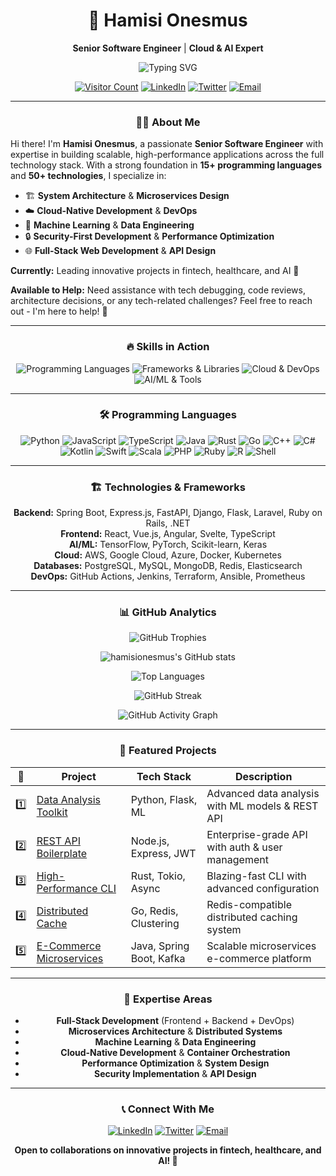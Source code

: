 <div align="center">

# 🌟 Hamisi Onesmus

**Senior Software Engineer** | **Cloud & AI Expert**

<img src="https://readme-typing-svg.herokuapp.com?font=Fira+Code&size=22&duration=3000&pause=1000&color=00D4FF&center=true&vCenter=true&width=940&lines=Building+Scalable+Systems+%7C+AI+Enthusiast+%7C+Open+Source+Contributor;Full-Stack+Developer+%7C+Cloud+Architect+%7C+Distributed+Systems+Expert;Problem+Solver+%7C+Tech+Innovator+%7C+Lifelong+Learner" alt="Typing SVG" />

[![Visitor Count](https://komarev.com/ghpvc/?username=hamisionesmus&color=blueviolet&style=for-the-badge)](https://github.com/hamisionesmus)
[![LinkedIn](https://img.shields.io/badge/LinkedIn-0077B5?style=for-the-badge&logo=linkedin&logoColor=white)](https://www.linkedin.com/in/hamisi-onesmus)
[![Twitter](https://img.shields.io/badge/Twitter-1DA1F2?style=for-the-badge&logo=twitter&logoColor=white)](https://x.com/hamisikilumo)
[![Email](https://img.shields.io/badge/Email-D14836?style=for-the-badge&logo=gmail&logoColor=white)](mailto:kilumohamisi@gmail.com)

---

### 👨‍💻 **About Me**

<div align="left">

Hi there! I'm **Hamisi Onesmus**, a passionate **Senior Software Engineer** with expertise in building scalable, high-performance applications across the full technology stack. With a strong foundation in **15+ programming languages** and **50+ technologies**, I specialize in:

- 🏗️ **System Architecture** & **Microservices Design**
- ☁️ **Cloud-Native Development** & **DevOps**
- 🤖 **Machine Learning** & **Data Engineering**
- 🔒 **Security-First Development** & **Performance Optimization**
- 🌐 **Full-Stack Web Development** & **API Design**

**Currently:** Leading innovative projects in fintech, healthcare, and AI 🚀

**Available to Help:** Need assistance with tech debugging, code reviews, architecture decisions, or any tech-related challenges? Feel free to reach out - I'm here to help! 💬

</div>

---

### 🔥 **Skills in Action**

<div align="center">

<img src="https://skillicons.dev/icons?i=python,javascript,typescript,java,rust,go,cpp,cs,kotlin,swift,scala,php,ruby&theme=dark" alt="Programming Languages" />

<img src="https://skillicons.dev/icons?i=react,vue,angular,svelte,nodejs,express,fastapi,django,flask,spring,laravel,rails,dotnet&theme=dark" alt="Frameworks & Libraries" />

<img src="https://skillicons.dev/icons?i=aws,gcp,azure,docker,kubernetes,terraform,ansible,prometheus,grafana,postgres,mongodb,redis&theme=dark" alt="Cloud & DevOps" />

<img src="https://skillicons.dev/icons?i=tensorflow,pytorch,scikitlearn,opencv,git,github,githubactions,jenkins,linux,bash,vscode&theme=dark" alt="AI/ML & Tools" />

</div>

---

### 🛠️ **Programming Languages**

![Python](https://img.shields.io/badge/Python-3776AB?style=for-the-badge&logo=python&logoColor=white)
![JavaScript](https://img.shields.io/badge/JavaScript-F7DF1E?style=for-the-badge&logo=javascript&logoColor=black)
![TypeScript](https://img.shields.io/badge/TypeScript-007ACC?style=for-the-badge&logo=typescript&logoColor=white)
![Java](https://img.shields.io/badge/Java-ED8B00?style=for-the-badge&logo=openjdk&logoColor=white)
![Rust](https://img.shields.io/badge/Rust-000000?style=for-the-badge&logo=rust&logoColor=white)
![Go](https://img.shields.io/badge/Go-00ADD8?style=for-the-badge&logo=go&logoColor=white)
![C++](https://img.shields.io/badge/C%2B%2B-00599C?style=for-the-badge&logo=c%2B%2B&logoColor=white)
![C#](https://img.shields.io/badge/C%23-239120?style=for-the-badge&logo=c-sharp&logoColor=white)
![Kotlin](https://img.shields.io/badge/Kotlin-7F52FF?style=for-the-badge&logo=kotlin&logoColor=white)
![Swift](https://img.shields.io/badge/Swift-FA7343?style=for-the-badge&logo=swift&logoColor=white)
![Scala](https://img.shields.io/badge/Scala-DC322F?style=for-the-badge&logo=scala&logoColor=white)
![PHP](https://img.shields.io/badge/PHP-777BB4?style=for-the-badge&logo=php&logoColor=white)
![Ruby](https://img.shields.io/badge/Ruby-CC342D?style=for-the-badge&logo=ruby&logoColor=white)
![R](https://img.shields.io/badge/R-276DC3?style=for-the-badge&logo=r&logoColor=white)
![Shell](https://img.shields.io/badge/Shell-121011?style=for-the-badge&logo=gnu-bash&logoColor=white)

---

### 🏗️ **Technologies & Frameworks**

**Backend:** Spring Boot, Express.js, FastAPI, Django, Flask, Laravel, Ruby on Rails, .NET  
**Frontend:** React, Vue.js, Angular, Svelte, TypeScript  
**AI/ML:** TensorFlow, PyTorch, Scikit-learn, Keras  
**Cloud:** AWS, Google Cloud, Azure, Docker, Kubernetes  
**Databases:** PostgreSQL, MySQL, MongoDB, Redis, Elasticsearch  
**DevOps:** GitHub Actions, Jenkins, Terraform, Ansible, Prometheus

---

### 📊 **GitHub Analytics**

<div align="center">

<img src="https://github-profile-trophy.vercel.app/?username=hamisionesmus&theme=radical&no-frame=true&no-bg=true&row=1&column=7" alt="GitHub Trophies" />

![hamisionesmus's GitHub stats](https://github-readme-stats.vercel.app/api?username=hamisionesmus&show_icons=true&theme=radical&include_all_commits=true&count_private=true&hide_border=true&bg_color=0D1117)

![Top Languages](https://github-readme-stats.vercel.app/api/top-langs/?username=hamisionesmus&layout=compact&theme=radical&langs_count=12&hide_border=true&bg_color=0D1117)

![GitHub Streak](https://github-readme-streak-stats.herokuapp.com/?user=hamisionesmus&theme=radical&hide_border=true&background=0D1117)

<img src="https://github-readme-activity-graph.vercel.app/graph?username=hamisionesmus&theme=react-dark&hide_border=true&bg_color=0D1117" alt="GitHub Activity Graph" />

</div>

---

### 🚀 **Featured Projects**

| 🌟 | Project | Tech Stack | Description |
|----|---------|------------|-------------|
| 1️⃣ | [Data Analysis Toolkit](https://github.com/hamisionesmus/data-analysis-toolkit) | Python, Flask, ML | Advanced data analysis with ML models & REST API |
| 2️⃣ | [REST API Boilerplate](https://github.com/hamisionesmus/rest-api-boilerplate) | Node.js, Express, JWT | Enterprise-grade API with auth & user management |
| 3️⃣ | [High-Performance CLI](https://github.com/hamisionesmus/rust-cli-tool) | Rust, Tokio, Async | Blazing-fast CLI with advanced configuration |
| 4️⃣ | [Distributed Cache](https://github.com/hamisionesmus/distributed-cache) | Go, Redis, Clustering | Redis-compatible distributed caching system |
| 5️⃣ | [E-Commerce Microservices](https://github.com/hamisionesmus/ecommerce-microservices) | Java, Spring Boot, Kafka | Scalable microservices e-commerce platform |

---

### 🎯 **Expertise Areas**

- **Full-Stack Development** (Frontend + Backend + DevOps)
- **Microservices Architecture** & **Distributed Systems**
- **Machine Learning** & **Data Engineering**
- **Cloud-Native Development** & **Container Orchestration**
- **Performance Optimization** & **System Design**
- **Security Implementation** & **API Design**

---

### 📞 **Connect With Me**

[![LinkedIn](https://img.shields.io/badge/LinkedIn-0077B5?style=for-the-badge&logo=linkedin&logoColor=white)](https://www.linkedin.com/in/hamisi-onesmus)
[![Twitter](https://img.shields.io/badge/Twitter-1DA1F2?style=for-the-badge&logo=twitter&logoColor=white)](https://x.com/hamisikilumo)
[![Email](https://img.shields.io/badge/Email-D14836?style=for-the-badge&logo=gmail&logoColor=white)](mailto:kilumohamisi@gmail.com)

**Open to collaborations on innovative projects in fintech, healthcare, and AI! 🚀**


</div>
